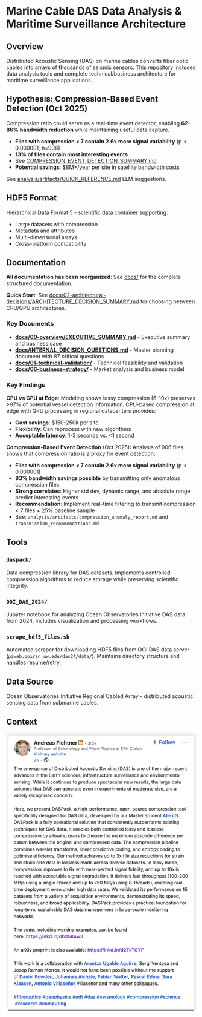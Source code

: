 # Marine Cable DAS Data Analysis & Maritime Surveillance Architecture

## Overview

Distributed Acoustic Sensing (DAS) on marine cables converts fiber optic cables into arrays of thousands of seismic sensors. This repository includes data analysis tools and complete technical/business architecture for maritime surveillance applications.

## Hypothesis: Compression-Based Event Detection (Oct 2025)

Compression ratio could serve as a real-time event detector, enabling **62-86% bandwidth reduction** while maintaining useful data capture.

- **Files with compression < 7 contain 2.6x more signal variability** (p < 0.000001, n=906)
- **13% of files contain most interesting events**
- See [COMPRESSION_EVENT_DETECTION_SUMMARY.md](./COMPRESSION_EVENT_DETECTION_SUMMARY.md)
- **Potential savings**: \$8M+/year per site in satellite bandwidth costs

See [analysis/artifacts/QUICK_REFERENCE.md](./analysis/artifacts/QUICK_REFERENCE.md) LLM suggestions.

## HDF5 Format

Hierarchical Data Format 5 - scientific data container supporting:

- Large datasets with compression
- Metadata and attributes
- Multi-dimensional arrays
- Cross-platform compatibility

## Documentation

**All documentation has been reorganized**: See [docs/](./docs/) for the complete structured documentation.

**Quick Start**: See [docs/02-architectural-decisions/ARCHITECTURE_DECISION_SUMMARY.md](./docs/02-architectural-decisions/ARCHITECTURE_DECISION_SUMMARY.md) for choosing between CPU/GPU architectures.

### Key Documents

- **[docs/00-overview/EXECUTIVE_SUMMARY.md](./docs/00-overview/EXECUTIVE_SUMMARY.md)** - Executive summary and business case
- **[docs/INTERNAL_DECISION_QUESTIONS.md](./docs/INTERNAL_DECISION_QUESTIONS.md)** - Master planning document with 87 critical questions
- **[docs/01-technical-validation/](./docs/01-technical-validation/)** - Technical feasibility and validation
- **[docs/06-business-strategy/](./docs/06-business-strategy/)** - Market analysis and business model

### Key Findings

**CPU vs GPU at Edge**: Modeling shows lossy compression (6-10x) preserves >97% of potential vessel detection information. CPU-based compression at edge with GPU processing in regional datacenters provides:

- **Cost savings**: \$150-250k per site
- **Flexibility**: Can reprocess with new algorithms
- **Acceptable latency**: 1-3 seconds vs. <1 second

**Compression-Based Event Detection** (Oct 2025): Analysis of 906 files shows that compression ratio is a proxy for event detection:

- **Files with compression < 7 contain 2.6x more signal variability** (p < 0.000001)
- **83% bandwidth savings possible** by transmitting only anomalous compression files
- **Strong correlates**: Higher std dev, dynamic range, and absolute range predict interesting events
- **Recommendation**: Implement real-time filtering to transmit compression < 7 files + 25% baseline sample
- See: `analysis/artifacts/compression_anomaly_report.md` and `transmission_recommendations.md`

## Tools

### `daspack/`

Data compression library for DAS datasets. Implements controlled compression algorithms to reduce storage while preserving scientific integrity.

### `OOI_DAS_2024/`

Jupyter notebook for analyzing Ocean Observatories Initiative DAS data from 2024. Includes visualization and processing workflows.

### `scrape_hdf5_files.sh`

Automated scraper for downloading HDF5 files from OOI DAS data server (`piweb.ooirsn.uw.edu/das24/data/`). Maintains directory structure and handles resume/retry.

## Data Source

Ocean Observatories Initiative Regional Cabled Array - distributed acoustic sensing data from submarine cables.

## Context

![DASPack LinkedIn Post](daspack-linkedin-post.png)
